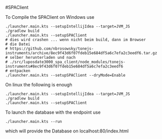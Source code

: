 #SPAClient

To Compile the SPAClient on Windows use

```gitbash
./launcher.main.kts --setupIntellijIdea --target=JVM_JS
./gradlew build
./launcher.main.kts --setupSPAClient
# dies wird crashen ... wenn nicht beim build, dann im Browser   
# die Datei
# https://github.com/nbrosowsky/tonejs-instruments/archive/8ec9f43d6f07fdeb15e684df5a6c7efa2c3eedf6.tar.gz
# selber herunterladen und nach 
# ./src/luposdate3000_spa_client/node_modules/tonejs-instruments#8ec9f43d6f07fdeb15e684df5a6c7efa2c3eedf6
# entpacken
./launcher.main.kts --setupSPAClient --dryMode=Enable
```

On linux the following is enough

```gitbash
./launcher.main.kts --setupIntellijIdea --target=JVM_JS
./gradlew build
./launcher.main.kts --setupSPAClient
```



To launch the database with the endpoint use

```gitbash
./launcher.main.kts --run
```


which will provide the Database on localhost:80/index.html
